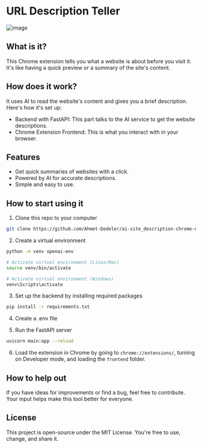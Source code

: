 # URL Description Teller

![image](https://github.com/Ahmet-Dedeler/ai-site_description-chrome-extension/assets/105894172/12cdf0d8-f897-45a2-9776-139911fac9c8)



## What is it?

This Chrome extension tells you what a website is about before you visit it. It's like having a quick preview or a summary of the site's content.

## How does it work?

It uses AI to read the website's content and gives you a brief description. Here's how it's set up:

- Backend with FastAPI: This part talks to the AI service to get the website descriptions.
- Chrome Extension Frontend: This is what you interact with in your browser.

## Features

- Get quick summaries of websites with a click.
- Powered by AI for accurate descriptions.
- Simple and easy to use.

## How to start using it

1. Clone this repo to your computer
```bash
git clone https://github.com/Ahmet-Dedeler/ai-site_description-chrome-extension.git
```

2. Create a virtual environment
```bash
python -m venv openai-env

# Activate virtual environment (Linux/Mac)
source venv/bin/activate

# Activate virtual environment (Windows)
venv\Scripts\activate
```

3. Set up the backend by installing required packages
```bash
pip install -r requirements.txt
```

4. Create a .env file
   
5. Run the FastAPI server
```bash
uvicorn main:app --reload
```

6. Load the extension in Chrome by going to `chrome://extensions/`, turning on Developer mode, and loading the `frontend` folder.

## How to help out

If you have ideas for improvements or find a bug, feel free to contribute. Your input helps make this tool better for everyone.

## License

This project is open-source under the MIT License. You're free to use, change, and share it.

